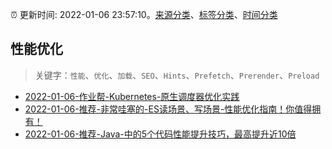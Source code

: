 :alarm_clock: 更新时间: 2022-01-06 23:57:10。[来源分类](../README.md)、[标签分类](../TAGS.md)、[时间分类](../TIMELINE.md)

## 性能优化


> 关键字：`性能`、`优化`、`加载`、`SEO`、`Hints`、`Prefetch`、`Prerender`、`Preload`



- [2022-01-06-作业帮-Kubernetes-原生调度器优化实践](https://toutiao.io/k/qxiiof3) 
- [2022-01-06-推荐-非常哇塞的-ES读场景、写场景-性能优化指南！你值得拥有！](https://toutiao.io/k/5pjb28q) 
- [2022-01-06-推荐-Java-中的5个代码性能提升技巧，最高提升近10倍](https://toutiao.io/k/eyom45a) 